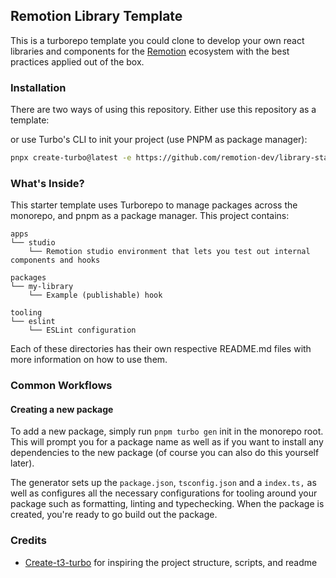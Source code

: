 ## Remotion Library Template

This is a turborepo template you could clone to develop your own react libraries and components for the [Remotion](https:/remotion.dev/) ecosystem with the best practices applied out of the box.

### Installation

There are two ways of using this repository. Either use this repository as a template:

 <!-- TODO: Add image -->

or use Turbo's CLI to init your project (use PNPM as package manager):

```sh
pnpx create-turbo@latest -e https://github.com/remotion-dev/library-starter
```

### What's Inside?

This starter template uses Turborepo to manage packages across the monorepo, and pnpm as a package manager. This project contains:

```
apps
└── studio
    └── Remotion studio environment that lets you test out internal components and hooks

packages
└── my-library
    └── Example (publishable) hook

tooling
└── eslint
    └── ESLint configuration
```

Each of these directories has their own respective README.md files with more information on how to use them.

### Common Workflows

#### Creating a new package

To add a new package, simply run `pnpm turbo gen` init in the monorepo root. This will prompt you for a package name as well as if you want to install any dependencies to the new package (of course you can also do this yourself later).

The generator sets up the `package.json`, `tsconfig.json` and a `index.ts,` as well as configures all the necessary configurations for tooling around your package such as formatting, linting and typechecking. When the package is created, you're ready to go build out the package.

### Credits

- [Create-t3-turbo](https://github.com/t3-oss/create-t3-turbo/) for inspiring the project structure, scripts, and readme

